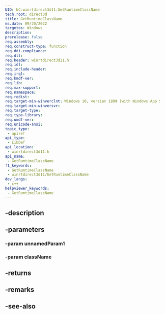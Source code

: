 ```yaml
---
UID: NC:winrtdirect3d11.GetRuntimeClassName
tech.root: direct3d
title: GetRuntimeClassName
ms.date: 09/20/2022
targetos: Windows
description: 
prerelease: false
req.assembly: 
req.construct-type: function
req.ddi-compliance: 
req.dll: 
req.header: winrtdirect3d11.h
req.idl: 
req.include-header: 
req.irql: 
req.kmdf-ver: 
req.lib: 
req.max-support: 
req.namespace: 
req.redist: 
req.target-min-winverclnt: Windows 10, version 1809 (with Windows App SDK 1.0 or later)
req.target-min-winversvr: 
req.target-type: 
req.type-library: 
req.umdf-ver: 
req.unicode-ansi: 
topic_type:
 - apiref
api_type:
 - LibDef
api_location:
 - winrtdirect3d11.h
api_name:
 - GetRuntimeClassName
f1_keywords:
 - GetRuntimeClassName
 - winrtdirect3d11/GetRuntimeClassName
dev_langs:
 - c++
helpviewer_keywords:
 - GetRuntimeClassName
---
```


## -description

## -parameters

### -param unnamedParam1

### -param className

## -returns

## -remarks

## -see-also

